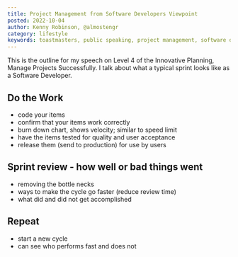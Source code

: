 ```yaml
---
title: Project Management from Software Developers Viewpoint
posted: 2022-10-04
author: Kenny Robinson, @almostengr
category: lifestyle
keywords: toastmasters, public speaking, project management, software development
---
```


This is the outline for my speech on Level 4 of the Innovative Planning, Manage 
Projects Successfully. I talk about what a typical sprint looks like as a Software 
Developer. 

## Do the Work

* code your items
* confirm that your items work correctly 
* burn down chart, shows velocity; similar to speed limit
* have the items tested for quality and user acceptance
* release them (send to production) for use by users

## Sprint review - how well or bad things went

* removing the bottle necks
* ways to make the cycle go faster (reduce review time)
* what did and did not get accomplished

## Repeat

* start a new cycle
* can see who performs fast and does not 
